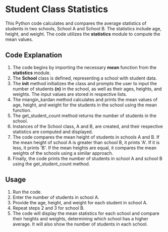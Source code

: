 # Student Class Statistics
This Python code calculates and compares the average statistics of students in two schools, School A and School B. The statistics include age, height, and weight. The code utilizes the **statistics** module to compute the mean values.
## Code Explanation
1. The code begins by importing the necessary **mean** function from the **statistics** module.
2. The **School** class is defined, representing a school with student data.
3. The __init__ method initializes the class and prompts the user to input the number of students **(n)** in the school, as well as their ages, heights, and weights. The input values are stored in respective lists.
4. The miangin_kardan method calculates and prints the mean values of age, height, and weight for the students in the school using the mean function.
5. The get_student_count method returns the number of students in the school.
6. Instances of the School class, A and B, are created, and their respective statistics are computed and displayed.
7. The code compares the mean height of students in schools A and B. If the mean height of school A is greater than school B, it prints 'A'. If it is less, it prints 'B'. If the mean heights are equal, it compares the mean weights of the schools using a similar approach.
8. Finally, the code prints the number of students in school A and school B using the get_student_count method.
## Usage
1. Run the code.
2. Enter the number of students in school A.
3. Provide the age, height, and weight for each student in school A.
4. Repeat steps 2 and 3 for school B.
5. The code will display the mean statistics for each school and compare their heights and weights, determining which school has a higher average. It will also show the number of students in each school.

